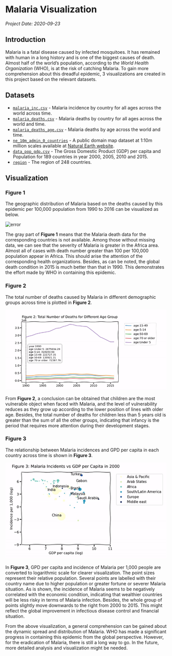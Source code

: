 # Malaria Visualization

*Project Date: 2020-09-23*

## Introduction

Malaria is a fatal disease caused by infected mosquitoes. It has remained with human in a long history and is one of the biggest causes of death. Almost half of the world’s population, according to *the World Health Organization* (WHO), is at the risk of catching Malaria. To gain more comprehension about this dreadful epidemic, 3 visualizations are created in this project based on the relevant datasets.

## Datasets

* [`malaria_inc.csv`](./Data/malaria_inc.csv) - Malaria incidence by country for all ages across the world across time.  
* [`malaria_deaths.csv`](./Data/malaria_deaths.csv) - Malaria deaths by country for all ages across the world and time.  
* [`malaria_deaths_age.csv`](./Data/malaria_deaths_age.csv) - Malaria deaths by age across the world and time.  
* [`ne_10m_admin_0_countries`](./Data/ne_10m_admin_0_countries) - A public domain map dataset at 1:10m million scales available at [Natural Earth website](https://www.naturalearthdata.com/).  
* [`data_pop_gdp.csv`](./Data/data_pop_gdp.csv) - The Gross Domestic Product (GDP) per capita and Population for 189 countries in year 2000, 2005, 2010 and 2015.  
* [`region`](./Data/region.csv) - The region of 248 countries.

## Visualization

### Figure 1

The geographic distribution of Malaria based on the deaths caused by this epidemic per 100,000 population from 1990 to 2016 can be visualized as below.

![error](/Gif/map_animation.gif)

The gray part of **Figure 1** means that the Malaria death data for the corresponding countries is not available. Among those without missing data, we can see that the severity of Malaria is greater in the Africa area. Almost all of cases with death number greater than 100 per 100,000 population appear in Africa. This should arise the attention of the corresponding health organizations. Besides, as can be noted, the global death condition in 2015 is much better than that in 1990. This demonstrates the effort made by WHO in containing this epidemic.

### Figure 2

The total number of deaths caused by Malaria in different demographic groups across time is plotted in **Figure 2**.

![error](/Gif/line_animation.gif)

From **Figure 2**, a conclusion can be obtained that children are the most vulnerable object when faced with Malaria, and the level of vulnerability reduces as they grow up according to the lower position of lines with older age. Besides, the total number of deaths for children less than 5 years old is greater than the sum of all the other groups, indicating that infancy is the period that requires more attention during their development stages.

### Figure 3

The relationship between Malaria incidences and GPD per capita in each country across time is shown in **Figure 3**.

![error](/Gif/scatter_animation.gif)

In **Figure 3**, GPD per capita and incidence of Malaria per 1,000 people are converted to logarithmic scale for clearer visualization. The point sizes represent their relative population. Several points are labelled with their country name due to higher population or greater fortune or severer Malaria situation. As is shown, the incidence of Malaria seems to be negatively correlated with the economic condition, indicating that wealthier countries will be less risky in terms of Malaria infection. Besides, the whole group of points slightly move downwards to the right from 2000 to 2015. This might reflect the global improvement in infectious disease control and financial situation.

From the above visualization, a general comprehension can be gained about the dynamic spread and distribution of Malaria. WHO has made a significant progress in containing this epidemic from the global perspective. However, for the eradication of Malaria, there is still a long way to go. In the future, more detailed analysis and visualization might be needed.
